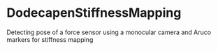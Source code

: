 # DodecapenStiffnessMapping
Detecting pose of a force sensor using a monocular camera and Aruco markers for stiffness mapping
